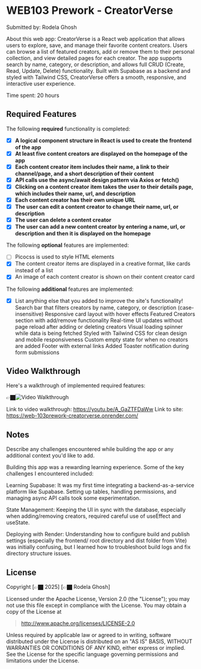 # WEB103 Prework - CreatorVerse

Submitted by: Rodela Ghosh

About this web app: 
CreatorVerse is a React web application that allows users to explore, save, and manage their favorite content creators. Users can browse a list of featured creators, add or remove them to their personal collection, and view detailed pages for each creator. The app supports search by name, category, or description, and allows full CRUD (Create, Read, Update, Delete) functionality. Built with Supabase as a backend and styled with Tailwind CSS, CreatorVerse offers a smooth, responsive, and interactive user experience.

Time spent: 20 hours

## Required Features

The following **required** functionality is completed:

<!-- 👉🏿👉🏿👉🏿 Make sure to check off completed functionality below -->
- [x] **A logical component structure in React is used to create the frontend of the app**
- [x] **At least five content creators are displayed on the homepage of the app**
- [x] **Each content creator item includes their name, a link to their channel/page, and a short description of their content**
- [x] **API calls use the async/await design pattern via Axios or fetch()**
- [x] **Clicking on a content creator item takes the user to their details page, which includes their name, url, and description**
- [x] **Each content creator has their own unique URL**
- [x] **The user can edit a content creator to change their name, url, or description**
- [x] **The user can delete a content creator**
- [x] **The user can add a new content creator by entering a name, url, or description and then it is displayed on the homepage**

The following **optional** features are implemented:

- [ ] Picocss is used to style HTML elements
- [x] The content creator items are displayed in a creative format, like cards instead of a list
- [x] An image of each content creator is shown on their content creator card

The following **additional** features are implemented:

* [x] List anything else that you added to improve the site's functionality!
 Search bar that filters creators by name, category, or description (case-insensitive)
 Responsive card layout with hover effects
 Featured Creators section with add/remove functionality
 Real-time UI updates without page reload after adding or deleting creators
 Visual loading spinner while data is being fetched
 Styled with Tailwind CSS for clean design and mobile responsiveness
 Custom empty state for when no creators are added
 Footer with external links
 Added Toaster notification during form submissions

## Video Walkthrough

Here's a walkthrough of implemented required features:

👉🏿<img src='http://i.imgur.com/link/to/your/gif/file.gif' title='Video Walkthrough' width='' alt='Video Walkthrough' />

Link to video walkthrough: https://youtu.be/A_GaZTFDaWw
Link to site: https://web-103prework-creatorverse.onrender.com/

## Notes

Describe any challenges encountered while building the app or any additional context you'd like to add.

Building this app was a rewarding learning experience. Some of the key challenges I encountered included:

Learning Supabase: It was my first time integrating a backend-as-a-service platform like Supabase. Setting up tables, handling permissions, and managing async API calls took some experimentation.

State Management: Keeping the UI in sync with the database, especially when adding/removing creators, required careful use of useEffect and useState.

Deploying with Render: Understanding how to configure build and publish settings (especially the frontend/ root directory and dist folder from Vite) was initially confusing, but I learned how to troubleshoot build logs and fix directory structure issues.

## License

Copyright [👉🏿 2025] [👉🏿 Rodela Ghosh]

Licensed under the Apache License, Version 2.0 (the "License"); you may not use this file except in compliance with the License. You may obtain a copy of the License at

> http://www.apache.org/licenses/LICENSE-2.0

Unless required by applicable law or agreed to in writing, software distributed under the License is distributed on an "AS IS" BASIS, WITHOUT WARRANTIES OR CONDITIONS OF ANY KIND, either express or implied. See the License for the specific language governing permissions and limitations under the License.
